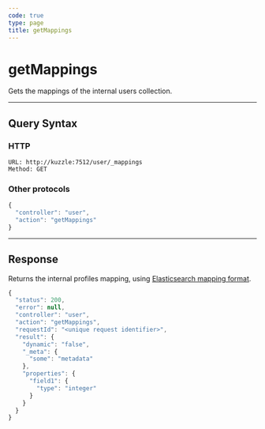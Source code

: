 ```yaml
---
code: true
type: page
title: getMappings
---
```


# getMappings

<SinceBadge version="auto-version"/>

Gets the mappings of the internal users collection.

---

## Query Syntax

### HTTP

```http
URL: http://kuzzle:7512/user/_mappings
Method: GET
```

### Other protocols

```js
{
  "controller": "user",
  "action": "getMappings"
}
```

---

## Response

Returns the internal profiles mapping, using [Elasticsearch mapping format](https://www.elastic.co/guide/en/elasticsearch/reference/7.4/mapping.html).

```js
{
  "status": 200,
  "error": null,
  "controller": "user",
  "action": "getMappings",
  "requestId": "<unique request identifier>",
  "result": {
    "dynamic": "false",
    "_meta": {
      "some": "metadata"
    },
    "properties": {
      "field1": {
        "type": "integer"
      }
    }
  }
}
```
